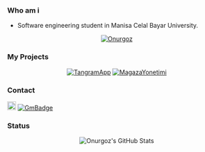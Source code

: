 ### Who am i
- Software engineering student in Manisa Celal Bayar University.
<p align="center">
 <a href="https://github.com/onurgoz"><img title="Onurgoz" src="https://github-readme-stats.vercel.app/api/top-langs/?username=onurgoz&layout=compact"></a><br>
</p>

### My Projects
<p align="center">
  <a href="https://github.com/onurgoz/TangramApp"><img title="TangramApp" src="https://github-readme-stats.vercel.app/api/pin/?username=onurgoz&repo=TangramApp&theme=dark"></a>
  <a href="https://github.com/onurgoz/MagazaYonetimi/"><img title="MagazaYonetimi" src="https://github-readme-stats.vercel.app/api/pin/?username=onurgoz&repo=MagazaYonetimi&theme=dark"></a>
  
</p>

### Contact
<a href="https://www.linkedin.com/in/onurgoz/"><img title="Linkedin" src="https://i.hizliresim.com/4dhsc2e.png" width=20></a>
[![GmBadge](https://img.shields.io/badge/-onurgoz98@gmail.com-c14438?style=flat-square&logo=Gmail&logoColor=white&link=mailto:onurgoz98@gmail.com)](mailto:onurgoz98@gmail.com)
   

### Status
<p align="center">
  <img src="https://github-readme-stats.vercel.app/api?username=onurgoz&&show_icons=true&theme=radical&line_height=27&v=5" alt="Onurgoz's GitHub Stats" /><br>
 
</p>
